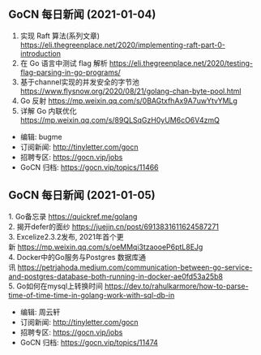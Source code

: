 ## GoCN 每日新闻 (2021-01-04)

1. 实现 Raft 算法(系列文章) https://eli.thegreenplace.net/2020/implementing-raft-part-0-introduction
2. 在 Go 语言中测试 flag 解析 https://eli.thegreenplace.net/2020/testing-flag-parsing-in-go-programs/
3. 基于channel实现的并发安全的字节池 https://www.flysnow.org/2020/08/21/golang-chan-byte-pool.html
4. Go 反射 https://mp.weixin.qq.com/s/0BAGtxfhAx9A7uwYtvYMLg
5. 详解 Go 内联优化 https://mp.weixin.qq.com/s/89QLSqGzH0yUM6cO6V4zmQ

* 编辑: bugme
* 订阅新闻: http://tinyletter.com/gocn
* 招聘专区: https://gocn.vip/jobs
* GoCN 归档: https://gocn.vip/topics/11466

## GoCN 每日新闻 (2021-01-05)

1. Go备忘录 https://quickref.me/golang  
2. 揭开defer的面纱 https://juejin.cn/post/6913831611624587271  
3. Excelize2.3.2发布, 2021年首个更新 https://mp.weixin.qq.com/s/oeMMqi3tzaooeP6ptL8EJg  
4. Docker中的Go服务与Postgres 数据库通讯 https://petrjahoda.medium.com/communication-between-go-service-and-postgres-database-both-running-in-docker-ae0fd53a25b8  
5. Go如何在mysql上转换时间 https://dev.to/rahulkarmore/how-to-parse-time-of-time-time-in-golang-work-with-sql-db-in  

* 编辑: 周云轩
* 订阅新闻: http://tinyletter.com/gocn
* 招聘专区: https://gocn.vip/jobs
* GoCN 归档: https://gocn.vip/topics/11474


## GoCN每日新闻(2021-01-06)

1. GO 编程模式系列（三）：FUNCTIONAL OPTIONS https://mp.weixin.qq.com/s/2RjaMky4F7LKw_Hdukv8yQ
2. Golang中线性表的实现 https://segmentfault.com/a/1190000038836868
3. iris.Django模板引擎的语法格式和语法标签使用方法，include标签传递变量方法  https://segmentfault.com/a/1190000038854929
4. Go语言分布式系统配置管理实践--go archaius https://segmentfault.com/a/1190000038839416
5. 深入理解Golang Channel https://zhuanlan.zhihu.com/p/27917262

* 编辑: 何小云
* 订阅新闻: http://tinyletter.com/gocn
* 招聘专区: https://gocn.vip/jobs
* GoCN 归档: https://gocn.vip/topics/11480

## GoCN每日新闻(2021-01-07)

1. 谈谈Go内存分配真相 https://dave.cheney.net/2021/01/05/a-few-bytes-here-a-few-there-pretty-soon-youre-talking-real-memory
2. go os/exec 简明教程 https://colobu.com/2020/12/27/go-with-os-exec/
3. 微服务实战（一） https://my.oschina.net/kevwan/blog/4881248
4. 如何解决Golang Package循环引入问题 https://jogendra.dev/import-cycles-in-golang-and-how-to-deal-with-them
5. Golang实现http server提供压缩文件下载功能 https://segmentfault.com/a/1190000038867527

- 编辑: samurai
- 订阅新闻: http://tinyletter.com/gocn
- 招聘专区: https://gocn.vip/jobs
- GoCN 归档: https://gocn.vip/topics/11483

## GoCN 每日新闻 (2021-01-08)

1. go mod graph 可视化——gmchart https://segmentfault.com/a/1190000038897207
2. Focus 聚焦社区 v0.1.0 beta，GoFrame 开源社区项目 https://segmentfault.com/a/1190000038888796
3. Golang 语言的内存管理 https://mp.weixin.qq.com/s/eGBDOfKuNdYI6S2Q6klGQw
4. Week03: Go并发编程(九) 深入理解 Context http://lailin.xyz/post/go-training-week3-context.html
5. 通过实例理解Go标准库http包是如何处理keep-alive连接的 https://tonybai.com/2021/01/08/understand-how-http-package-deal-with-keep-alive-connection/

- 编辑: 琳 
- 订阅新闻: http://tinyletter.com/gocn
- 招聘专区: https://gocn.vip/jobs
- GoCN 归档: https://gocn.vip/topics/11487

## GoCN 每日新闻 (2021-01-09)

1. 聊聊gorm的Model  https://juejin.cn/post/6915416440036130824
2. 走进 golang gc https://zhuanlan.zhihu.com/p/342792030
3. 优雅的Go错误处理 https://thingsthatkeepmeupatnight.dev/posts/golang-http-handler-errors
4. go-mir v2.6.1 发布，用 Go 结构体标签定义 handler 路由信息的辅助库 https://www.oschina.net/news/125998/go-mir-2-6-1-released
5. Go 语言高性能编程，Go 语言陷阱 https://github.com/geektutu/high-performance-go

- 编辑: CDS 
- 订阅新闻: http://tinyletter.com/gocn
- 招聘专区: https://gocn.vip/jobs
- GoCN 归档: https://gocn.vip/topics/

